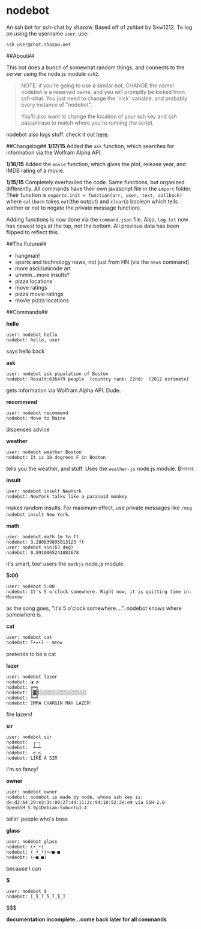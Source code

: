# nodebot
An ssh bot for ssh-chat by shazow. Based off of zshbot by Sxw1212. To log on using the username `user`, use:
```
ssh user@chat.shazow.net
```
##About##

This bot does a bunch of somewhat random things, and connects to the server using the node.js module `ssh2`.

<blockquote>
NOTE: if you're going to use a similar bot, CHANGE the name! nodebot is a reserved name, and you will promptly be kicked from ssh-chat. You just need to change the `nick` variable, and probably every instance of "nodebot".

You'll also want to change the location of your ssh key and ssh passphrase to match where you're running the script.
</blockquote>

nodebot also logs stuff. check it out <a href="https://codeyourcloud.com/nodebot/log.txt">here</a>.

##Changelog##
__1/17/15__
Added the `ask` function, which searches for information via the Wolfram Alpha API.

__1/16/15__
Added the `movie` function, which gives the plot, release year, and IMDB rating of a movie.

__1/15/15__
Completely overhauled the code. Same functions, but organized differently. All commands have their own javascript file in the `import` folder. Their function is `exports.init = function(arr, user, text, callback)` where `callback` takes `out`(the output) and `clear`(a boolean which tells wether or not to negate the private message function). 

Adding functions is now done via the `command.json` file. Also, `log.txt` now has newest logs at the top, not the bottom. All previous data has been flipped to reflect this.

##The Future##
* hangman!
* sports and technology news, not just from HN (via the `news` command)
* more ascii/unicode art
* ummm...more insults?
* pizza locations
* move ratings
* pizza movie ratings
* movie pizza locations


##Commands##

__hello__
```
user: nodebot hello
nodebot: hello, user
```
says hello back

__ask__
```
user: nodebot ask population of Boston
nodebot: Result:636479 people  (country rank: 22nd)  (2012 estimate)
```
gets information via Wolfram Alpha API. Dude.

__recommend__
```
user: nodebot recommend
nodebot: Move to Maine
```
dispenses advice

__weather__
```
user: nodebot weather Boston
nodebot: It is 18 degrees F in Boston
```
tells you the weather, and stuff. Uses the `weather-js` node.js module. Brrrrrr.

__insult__
```
user: nodebot insult NewYork
nodebot: NewYork talks like a paranoid monkey
```
makes random insults. For maximum effect, use private messages like `/msg nodebot insult New York`.

__math__
```
user: nodebot math 1m to ft
nodebot: 3.280839895013123 ft
user: nodebot sin(63 deg)
nodebot: 0.8910065241883678
```
it's smart, too! users the `mathjs` node.js module.

__5:00__
```
user: nodebot 5:00
nodebot: It's 5 o'clock somewhere. Right now, it is quitting time in: Moscow
```
as the song goes, "it's 5 o'clock somewhere....". nodebot knows where somewhere is.

__cat__
```
user: nodebot cat
nodebot: ʕ•ᴥ•ʔ - meow
```
pretends to be a cat

__lazer__
```
user: nodebot lazer
nodebot: ◑ ◔
nodebot: ╔═╗
nodebot: ║▓▒░░░░░░░░░░░░░░░░░░
nodebot: ╚═╝
nodebot: IMMA CHARGIN MAH LAZER!
```
fire lazers!

__sir__
```
user: nodebot sir
nodebot:  ┌─┐
nodebot:  ┴─┴ 
nodebot:  ಠ_ರೃ 
nodebot: LIKE A SIR
```
I'm so fancy!

__owner__
```
user: nodebot owner
nodebot: nodebot is made by node, whose ssh key is: de:d2:64:29:e3:3c:00:27:44:11:2c:94:10:52:2e:e9 via SSH-2.0-OpenSSH_5.9p1Debian-5ubuntu1.4
```
tellin' people who's boss

__glass__
```
user: nodebot glass
nodebot: (•_•)
nodebot: ( •_•)>⌐■-■
nodeobt: (⌐■_■)
```
because I can

__$__
```
user: nodebot $
nodebot: [̲̅$̲̅(̲̅5̲̅)̲̅$̲̅]
```
$$$

__documentation incomplete...come back later for all commands__
